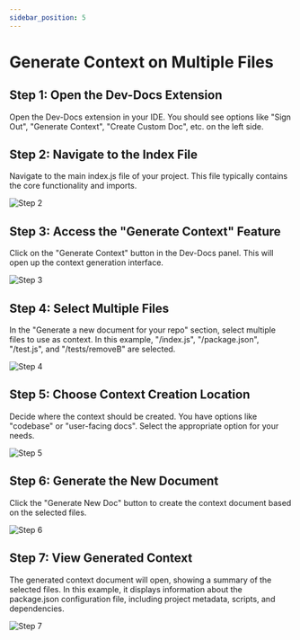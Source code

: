 ```yaml
---
sidebar_position: 5
---
```


  # Generate Context on Multiple Files

## Step 1: Open the Dev-Docs Extension

Open the Dev-Docs extension in your IDE. You should see options like "Sign Out", "Generate Context", "Create Custom Doc", etc. on the left side.

## Step 2: Navigate to the Index File

Navigate to the main index.js file of your project. This file typically contains the core functionality and imports.

![Step 2](/img/generate_context_on_multiple_files/step_2.png)


## Step 3: Access the "Generate Context" Feature

Click on the "Generate Context" button in the Dev-Docs panel. This will open up the context generation interface.

![Step 3](/img/generate_context_on_multiple_files/step_3.png)

## Step 4: Select Multiple Files

In the "Generate a new document for your repo" section, select multiple files to use as context. In this example, "/index.js", "/package.json", "/test.js", and "/tests/removeB" are selected.

![Step 4](/img/generate_context_on_multiple_files/step_4.png)

## Step 5: Choose Context Creation Location

Decide where the context should be created. You have options like "codebase" or "user-facing docs". Select the appropriate option for your needs.


![Step 5](/img/generate_context_on_multiple_files/step_5.png)


## Step 6: Generate the New Document

Click the "Generate New Doc" button to create the context document based on the selected files.

![Step 6](/img/generate_context_on_multiple_files/step_6.png)


## Step 7: View Generated Context

The generated context document will open, showing a summary of the selected files. In this example, it displays information about the package.json configuration file, including project metadata, scripts, and dependencies.

![Step 7](/img/generate_context_on_multiple_files/step_7.png)
